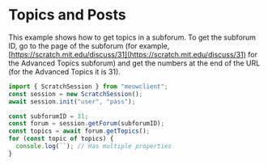 # Topics and Posts

This example shows how to get topics in a subforum. To get the subforum ID, go to the page of the subforum (for example, [https://scratch.mit.edu/discuss/31](https://scratch.mit.edu/discuss/31) for the Advanced Topics subforum) and get the numbers at the end of the URL (for the Advanced Topics it is 31).

```ts
import { ScratchSession } from "meowclient";
const session = new ScratchSession();
await session.init("user", "pass");

const subforumID = 31;
const forum = session.getForum(subforumID);
const topics = await forum.getTopics();
for (const topic of topics) {
  console.log(``); // Has multiple properties
}
```
